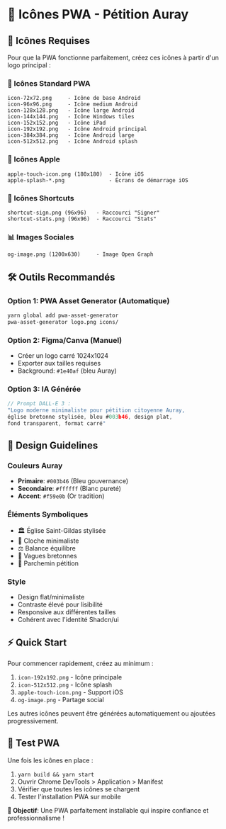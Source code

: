 # 🎨 Icônes PWA - Pétition Auray

## 📱 Icônes Requises

Pour que la PWA fonctionne parfaitement, créez ces icônes à partir d'un logo principal :

### **🔧 Icônes Standard PWA**
```
icon-72x72.png     - Icône de base Android
icon-96x96.png     - Icône medium Android 
icon-128x128.png   - Icône large Android
icon-144x144.png   - Icône Windows tiles
icon-152x152.png   - Icône iPad
icon-192x192.png   - Icône Android principal
icon-384x384.png   - Icône Android large  
icon-512x512.png   - Icône Android splash
```

### **🍎 Icônes Apple**
```
apple-touch-icon.png (180x180)  - Icône iOS
apple-splash-*.png              - Écrans de démarrage iOS
```

### **🎯 Icônes Shortcuts**
```
shortcut-sign.png (96x96)   - Raccourci "Signer"
shortcut-stats.png (96x96)  - Raccourci "Stats"
```

### **📊 Images Sociales**  
```
og-image.png (1200x630)     - Image Open Graph
```

## 🛠️ **Outils Recommandés**

### **Option 1: PWA Asset Generator (Automatique)**
```bash
yarn global add pwa-asset-generator
pwa-asset-generator logo.png icons/ 
```

### **Option 2: Figma/Canva (Manuel)**
- Créer un logo carré 1024x1024
- Exporter aux tailles requises
- Background: `#1e40af` (bleu Auray)

### **Option 3: IA Générée**
```javascript
// Prompt DALL-E 3 :
"Logo moderne minimaliste pour pétition citoyenne Auray, 
église bretonne stylisée, bleu #003b46, design plat, 
fond transparent, format carré"
```

## 🎨 **Design Guidelines**

### **Couleurs Auray**
- **Primaire**: `#003b46` (Bleu gouvernance)
- **Secondaire**: `#ffffff` (Blanc pureté)  
- **Accent**: `#f59e0b` (Or tradition)

### **Éléments Symboliques**
- 🏛️ Église Saint-Gildas stylisée
- 🔔 Cloche minimaliste  
- ⚖️ Balance équilibre
- 🌊 Vagues bretonnes
- 📜 Parchemin pétition

### **Style**
- Design flat/minimaliste
- Contraste élevé pour lisibilité
- Responsive aux différentes tailles
- Cohérent avec l'identité Shadcn/ui

## ⚡ **Quick Start**

Pour commencer rapidement, créez au minimum :
1. `icon-192x192.png` - Icône principale
2. `icon-512x512.png` - Icône splash  
3. `apple-touch-icon.png` - Support iOS
4. `og-image.png` - Partage social

Les autres icônes peuvent être générées automatiquement ou ajoutées progressivement.

## 🚀 **Test PWA**

Une fois les icônes en place :
1. `yarn build && yarn start`
2. Ouvrir Chrome DevTools > Application > Manifest
3. Vérifier que toutes les icônes se chargent
4. Tester l'installation PWA sur mobile

**🎯 Objectif**: Une PWA parfaitement installable qui inspire confiance et professionnalisme !
